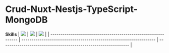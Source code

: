 # Crud-Nuxt-Nestjs-TypeScript-MongoDB

**Skills**
| <img src="https://img.icons8.com/color/48/000000/vue-js.png"/> | <img src="https://img.icons8.com/color/48/000000/typescript.png"/> | <img src="https://img.icons8.com/color/48/000000/mongodb.png"/> |
| -------------------------------------------------------------- | ------------------------------------------------------------------ | --------------------------------------------------------------- |

